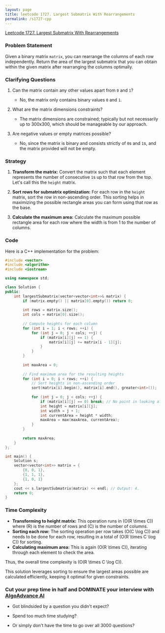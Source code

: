 ```yaml
---
layout: page
title: leetcode 1727. Largest Submatrix With Rearrangements
permalink: /s1727-cpp
---
```

[Leetcode 1727. Largest Submatrix With Rearrangements](https://algoadvance.github.io/algoadvance/l1727)
### Problem Statement

Given a binary matrix `matrix`, you can rearrange the columns of each row independently. Return the area of the largest submatrix that you can obtain within the given matrix after rearranging the columns optimally.

### Clarifying Questions

1. Can the matrix contain any other values apart from `0` and `1`?
   - No, the matrix only contains binary values `0` and `1`.

2. What are the matrix dimensions constraints?
   - The matrix dimensions are constrained; typically but not necessarily up to 300x300, which should be manageable by our approach.

3. Are negative values or empty matrices possible?
   - No, since the matrix is binary and consists strictly of `0`s and `1`s, and the matrix provided will not be empty.

### Strategy

1. **Transform the matrix:** Convert the matrix such that each element represents the number of consecutive `1`s up to that row from the top. Let's call this the `height` matrix.

2. **Sort rows for submatrix optimization:** For each row in the `height` matrix, sort the row in non-ascending order. This sorting helps in maximizing the possible rectangle areas you can form using that row as the base.

3. **Calculate the maximum area:** Calculate the maximum possible rectangle area for each row where the width is from 1 to the number of columns.

### Code

Here is a C++ implementation for the problem:

```cpp
#include <vector>
#include <algorithm>
#include <iostream>

using namespace std;

class Solution {
public:
    int largestSubmatrix(vector<vector<int>>& matrix) {
        if (matrix.empty() || matrix[0].empty()) return 0;
        
        int rows = matrix.size();
        int cols = matrix[0].size();
        
        // Compute heights for each column
        for (int i = 1; i < rows; ++i) {
            for (int j = 0; j < cols; ++j) {
                if (matrix[i][j] == 1) {
                    matrix[i][j] += matrix[i - 1][j];
                }
            }
        }
        
        int maxArea = 0;
        
        // Find maximum area for the resulting heights
        for (int i = 0; i < rows; ++i) {
            // Sort heights in non-ascending order
            sort(matrix[i].begin(), matrix[i].end(), greater<int>());
            
            for (int j = 0; j < cols; ++j) {
                if (matrix[i][j] == 0) break; // No point in looking after a zero
                int height = matrix[i][j];
                int width = j + 1;
                int currentArea = height * width;
                maxArea = max(maxArea, currentArea);
            }
        }
        
        return maxArea;
    }
};

int main() {
    Solution s;
    vector<vector<int>> matrix = {
        {0, 0, 1},
        {1, 1, 1},
        {1, 0, 1}
    };
    cout << s.largestSubmatrix(matrix) << endl; // Output: 4.
    return 0;
}
```

### Time Complexity

- **Transforming to height matrix:** This operation runs in \(O(R \times C)\) where \(R\) is the number of rows and \(C\) is the number of columns.
- **Sorting each row:** The sorting operation per row takes \(O(C \log C)\) and needs to be done for each row, resulting in a total of \(O(R \times C \log C)\) for sorting.
- **Calculating maximum area:** This is again \(O(R \times C)\), iterating through each element to check the area.

Thus, the overall time complexity is \(O(R \times C \log C)\).

This solution leverages sorting to ensure the largest areas possible are calculated efficiently, keeping it optimal for given constraints.


### Cut your prep time in half and DOMINATE your interview with [AlgoAdvance AI](https://algoAdvance.com)

- Got blindsided by a question you didn't expect?

- Spend too much time studying?

- Or simply don't have the time to go over all 3000 questions?

